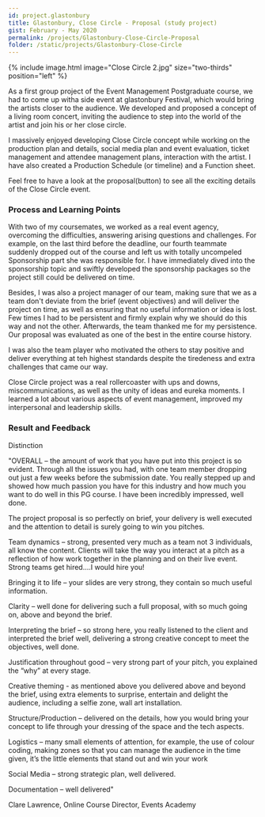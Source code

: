 ```yaml
---
id: project.glastonbury
title: Glastonbury, Close Circle - Proposal (study project)
gist: February - May 2020
permalink: /projects/Glastonbury-Close-Circle-Proposal
folder: /static/projects/Glastonbury-Close-Circle
---
```


{% 
include image.html 
    image="Close Circle 2.jpg" 
    size="two-thirds" 
    position="left" 
%}

As a first group project of the Event Management Postgraduate course, we had to come up witha  side event at glastonbury Festival, which would bring the artists closer to the audience. We developed and proposed a concept of a living room concert, inviting the audience to step into the world of the artist and join his or her close circle.

I massively enjoyed developing Close Circle concept while working on the production plan and details, social media plan and event evaluation, ticket management and attendee management plans, interaction with the artist. I have also created a Production Schedule (or timeline) and a Function sheet.

Feel free to have a look at the proposal(button) to see all the exciting details of the Close Circle event.

### Process and Learning Points

With two of my coursemates, we worked as a real event agency, overcoming the difficulties, answering arising questions and challenges. For example, on the last third before the deadline, our fourth teammate suddenly dropped out of the course and left us with totally uncompeled Sponsorship part she was responsible for.  I have immediately dived into the sponsorship topic and swiftly developed the sponsorship packages so the project still could be delivered on time.

Besides, I was also a project manager of our team, making sure that we as a team don't deviate from the brief (event objectives) and will deliver the project on time, as well as ensuring that no useful information or idea is lost. Few times I had to be persistent and firmly explain why we should do this way and not the other. Afterwards, the team thanked me for my persistence. Our proposal was evaluated as one of the best in the entire course history. 

I was also the team player who motivated the others to stay positive and deliver everything at teh highest standards despite the tiredeness and extra challenges that came our way.

Close Circle project was a real rollercoaster with ups and downs, miscommunications, as well as the unity of ideas and eureka moments. I learned a lot about various aspects of event management, improved my interpersonal and leadership skills.

### Result and Feedback


Distinction


"OVERALL – the amount of work that you have put into this project is so evident. Through all the issues you had, with one team member dropping out just a few weeks before the submission date. You really stepped up and showed how much passion you have for this industry and how much you want to do well in this PG course. I have been incredibly impressed, well done.


The project proposal is so perfectly on brief, your delivery is well executed and the attention to detail is surely going to win you pitches.


Team dynamics – strong, presented very much as a team not 3 individuals, all know the content. Clients will take the way you interact at a pitch as a reflection of how work together in the planning and on their live event. Strong teams get hired….I would hire you!

Bringing it to life – your slides are very strong, they contain so much useful information.

Clarity – well done for delivering such a full proposal, with so much going on, above and beyond the brief.

Interpreting the brief – so strong here, you really listened to the client and interpreted the brief well, delivering a strong creative concept to meet the objectives, well done.

Justification throughout good – very strong part of your pitch, you explained the “why” at every stage.

Creative theming - as mentioned above you delivered above and beyond the brief, using extra elements to surprise, entertain and delight the audience, including a selfie zone, wall art installation.

Structure/Production – delivered on the details, how you would bring your concept to life through your dressing of the space and the tech aspects.

Logistics – many small elements of attention, for example, the use of colour coding, making zones so that you can manage the audience in the time given, it’s the little elements that stand out and win your work

Social Media – strong strategic plan, well delivered.

Documentation – well delivered"

Clare Lawrence, Online Course Director, Events Academy
